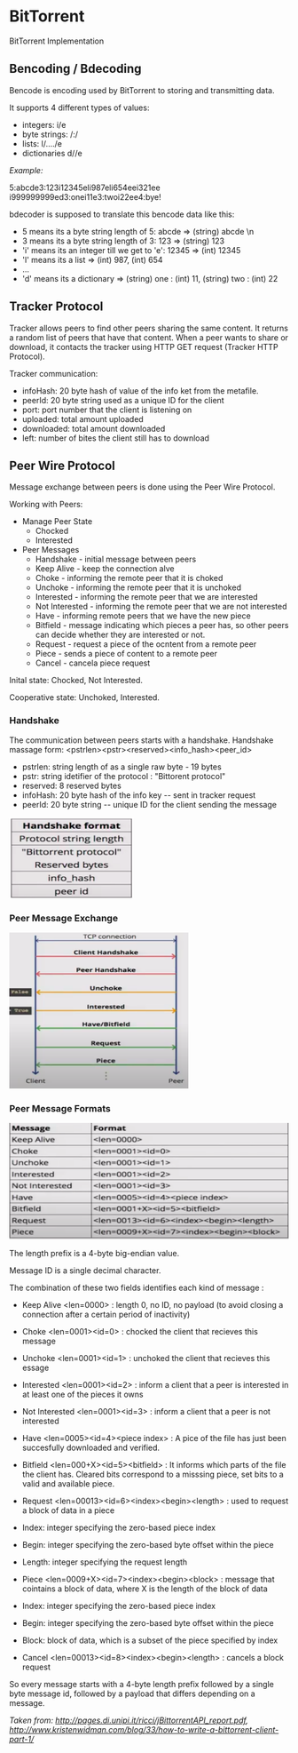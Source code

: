 # BitTorrent
BitTorrent Implementation

## Bencoding / Bdecoding

Bencode is encoding used by BitTorrent to storing and transmitting data.

It supports 4 different types of values:
- integers: i/<integer in ASCCI>e
- byte strings: /<string length in ASCCI>:/<string data>
- lists: l/<bencoded value>..../<bencoded value>e
- dictionaries d/<bencoded string>/<bencoded element>e

*Example:*

5:abcde3:123i12345eli987eli654eei321ee
i999999999ed3:onei11e3:twoi22ee4:bye!

bdecoder is supposed to translate this bencode data like this:
- 5 means its a byte string length of 5: abcde => (string) abcde \n
- 3 means its a byte string length of 3: 123  => (string) 123
- 'i' means its an integer till we get to 'e': 12345 => (int) 12345
- 'l' means its a list  => (int) 987, (int) 654 
- ...
- 'd' means its a dictionary => (string) one : (int) 11, (string) two : (int) 22

## Tracker Protocol
Tracker allows peers to find other peers sharing the same content.
It returns a random list of peers that have that content.
When a peer wants to share or download, it contacts the tracker using HTTP GET request (Tracker HTTP Protocol).

Tracker communication:
* infoHash: 20 byte hash of value of the info ket from the metafile.
* peerId: 20 byte string used as a unique ID for the client
* port: port number that the client is listening on
* uploaded: total amount uploaded
* downloaded: total amount downloaded
* left: number of bites the client still has to download



## Peer Wire Protocol
Message exchange between peers is done using the Peer Wire Protocol.

Working with Peers:
* Manage Peer State
  * Chocked
  * Interested
* Peer Messages
  * Handshake - initial message between peers
  * Keep Alive - keep the connection alve
  * Choke - informing the remote peer that it is choked
  * Unchoke - informing the remote peer that it is unchoked
  * Interested - informing the remote peer that we are interested
  * Not Interested - informing the remote peer that we are not interested
  * Have - informing remote peers that we have the new piece
  * Bitfield -  message indicating which pieces a peer has, so other peers can decide whether they are interested or not.
  * Request - request a piece of the ocntent from a remote peer
  * Piece - sends a piece of content to a remote peer
  * Cancel - cancela  piece request
  
Inital state: Chocked, Not Interested.

Cooperative state: Unchoked, Interested.



### Handshake
The communication between peers starts with a handshake.
Handshake massage form: \<pstrlen>\<pstr>\<reserved>\<info_hash>\<peer_id> 
 * pstrlen: string length of <pstr> as a single raw byte - 19 bytes
 * pstr: string idetifier of the protocol : "Bittorent protocol"
 * reserved: 8 reserved bytes
 * infoHash: 20 byte hash of the info key -- sent in tracker request
 * peerId: 20 byte string -- unique ID for the client sending the message
 
![](images/handshake.png)


### Peer Message Exchange
![](images/peerMessageExchange.png)

### Peer Message Formats
![](images/peerMessageFormat.png)

The length prefix is a 4-byte big-endian value.

Message ID is a single decimal character.

The combination of these two fields identifies each kind of message :
* Keep Alive  <len=0000> : length 0, no ID, no payload (to avoid closing a connection after a certain period of inactivity)

* Choke <len=0001><id=0> : chocked the client that recieves this message

* Unchoke <len=0001><id=1> : unchoked the client that recieves this essage

* Interested <len=0001><id=2> : inform a client that a peer is interested in at least one of the pieces it owns

* Not Interested <len=0001><id=3> : inform a client that a peer is not interested

* Have <len=0005><id=4>\<piece index> : A pice of the file has just been succesfully downloaded and verified.
 
* Bitfield <len=000+X><id=5>\<bitfield> : It informs which parts of the file the client has. Cleared bits correspond to a misssing piece, set bits to a valid and available piece.
 
* Request <len=00013><id=6>\<index>\<begin>\<length> : used to request a block of data in a piece
 * Index: integer specifying the zero-based piece index
 * Begin: integer specifying the zero-based byte offset within the piece
 * Length: integer specifying the request length 
 
* Piece <len=0009+X><id=7>\<index>\<begin>\<block> : message that cointains a block of data, where X is the length of the block of data
 * Index: integer specifying the zero-based piece index
 * Begin: integer specifying the zero-based byte offset within the piece
 * Block: block  of data, which is a subset of the piece specified by index

* Cancel <len=00013>\<id=8>\<index>\<begin>\<length> : cancels a block request

So every message starts with a 4-byte length prefix followed by a single byte message id, followed by a payload that differs depending on a message.



 
 *Taken from: http://pages.di.unipi.it/ricci/jBittorrentAPI_report.pdf,
              http://www.kristenwidman.com/blog/33/how-to-write-a-bittorrent-client-part-1/*
